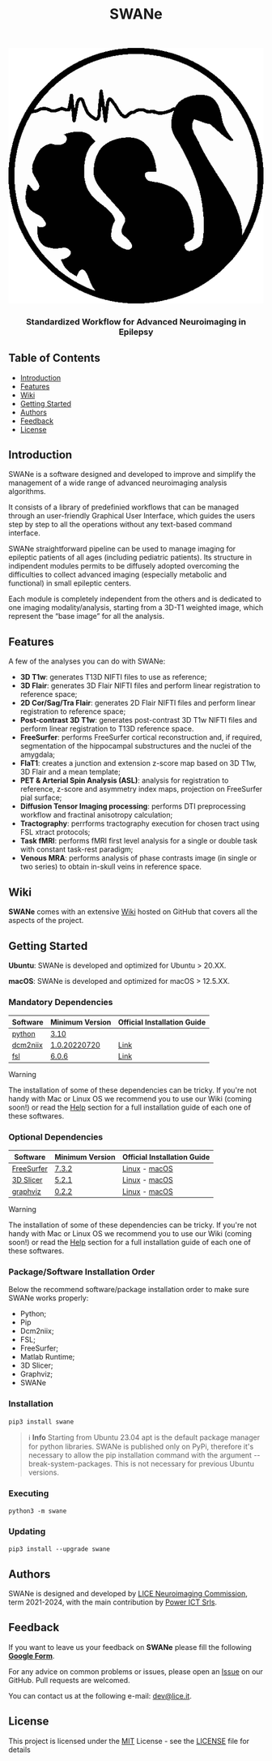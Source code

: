 <h1 align="center"> SWANe</h1><br>
<p align="center">
  <a href="#">
    <img alt="SWANe" title="SWANe" src="https://github.com/LICE-dev/swane_supplement/blob/main/swane_supplement/icons/swane.png">
  </a>
</p>
<h3 align="center"> Standardized Workflow for Advanced Neuroimaging in Epilepsy</h3>


## Table of Contents

- [Introduction](#introduction)
- [Features](#features)
- [Wiki](#wiki)
- [Getting Started](#getting-started)
- [Authors](#authors)
- [Feedback](#feedback)
- [License](#license)


## Introduction
SWANe is a software designed and developed to improve and simplify the management of a wide range of advanced neuroimaging analysis algorithms.

It consists of a library of predefinied workflows that can be managed through an user-friendly Graphical User Interface, which guides the users step by step to all the operations without any text-based command interface.

SWANe straightforward pipeline can be used to manage imaging for epileptic patients of all ages (including pediatric patients). Its structure in indipendent modules permits to be diffusely adopted overcoming the difficulties to collect advanced imaging (especially metabolic and functional) in small epileptic centers.

Each module is completely independent from the others and is dedicated to one imaging modality/analysis, starting from a 3D-T1 weighted image, which represent the “base image” for all the analysis.



## Features

A few of the analyses you can do with SWANe:
* **3D T1w**: generates T13D NIFTI files to use as reference;
* **3D Flair**: generates 3D Flair NIFTI files and perform linear registration to reference space;
* **2D Cor/Sag/Tra Flair**: generates 2D Flair NIFTI files and perform linear registration to reference space;
* **Post-contrast 3D T1w**: generates post-contrast 3D T1w NIFTI files and perform linear registration to T13D reference space.
* **FreeSurfer**: performs FreeSurfer cortical reconstruction and, if required, segmentation of the hippocampal substructures and the nuclei of the amygdala;
* **FlaT1**: creates a junction and extension z-score map based on 3D T1w, 3D Flair and a mean template;
* **PET & Arterial Spin Analysis (ASL)**: analysis for registration to reference, z-score and asymmetry index maps, projection on FreeSurfer pial surface;
* **Diffusion Tensor Imaging processing**: performs DTI preprocessing workflow and fractinal anisotropy calculation;
* **Tractography**: perrforms tractography execution for chosen tract using FSL xtract protocols;
* **Task fMRI**: performs fMRI first level analysis for a single or double task with constant task-rest paradigm;
* **Venous MRA**: performs analysis of phase contrasts image (in single or two series) to obtain in-skull veins in reference space.


## Wiki
**SWANe** comes with an extensive [Wiki](https://github.com/LICE-dev/swane/wiki) hosted on GitHub that covers all the aspects of the project.


## Getting Started
**Ubuntu**: SWANe is developed and optimized for Ubuntu > 20.XX.

**macOS**: SWANe is developed and optimized for macOS > 12.5.XX.

### Mandatory Dependencies
| **Software** | **Minimum Version** | **Official Installation Guide** |
| --- | --- | --- |
| [python](https://www.python.org/) | [3.10](https://www.python.org/downloads/) |   |
| [dcm2niix](https://github.com/rordenlab/dcm2niix) | [1.0.20220720](https://github.com/rordenlab/dcm2niix/tree/v1.0.20220720) | [Link](https://github.com/rordenlab/dcm2niix#install) |
| [fsl](https://fsl.fmrib.ox.ac.uk/fsl/fslwiki/) | [6.0.6](https://fsl.fmrib.ox.ac.uk/fsl/fslwiki/FslInstallation) | [Link](https://fsl.fmrib.ox.ac.uk/fsl/fslwiki/FslInstallation#Installing_FSL) |

> [!WARNING]
The installation of some of these dependencies can be tricky. If you're not handy with Mac or Linux OS we recommend you to use our Wiki (coming soon!)  or read the [Help](#help) section for a full installation guide of each one of these softwares.

### Optional Dependencies

| **Software** | **Minimum Version** | **Official Installation Guide** |
| --- | --- | --- |
| [FreeSurfer](https://surfer.nmr.mgh.harvard.edu/) | [7.3.2](https://github.com/freesurfer/freesurfer/tree/v7.3.2) | [Linux](https://surfer.nmr.mgh.harvard.edu/fswiki/FS7_linux) - [macOS](https://surfer.nmr.mgh.harvard.edu/fswiki/FS7_mac) |
| [3D Slicer](https://www.slicer.org/) | [5.2.1](https://www.slicer.org/wiki/Documentation/Nightly/FAQ/General#Where_can_I_download_Slicer.3F) | [Linux](https://slicer.readthedocs.io/en/latest/user_guide/getting_started.html#linux) - [macOS](https://slicer.readthedocs.io/en/latest/user_guide/getting_started.html#mac) |
| [graphviz](https://graphviz.org/) | [0.2.2](https://github.com/graphp/graphviz/tree/v0.2.2) | [Linux](https://graphviz.org/download/#linux) - [macOS](https://graphviz.org/download/#mac) |

> [!WARNING]
The installation of some of these dependencies can be tricky. If you're not handy with Mac or Linux OS we recommend you to use our Wiki (coming soon!) or read the  [Help](#help) section for a full installation guide of each one of these softwares.

### Package/Software Installation Order
Below the recommend software/package installation order to make sure SWANe works properly:
* Python;
* Pip
* Dcm2niix;
* FSL;
* FreeSurfer;
* Matlab Runtime;
* 3D Slicer;
* Graphviz;
* SWANe

### Installation
```
pip3 install swane
```
> :information_source: **Info**
Starting from Ubuntu 23.04 apt is the default package manager for python libraries.
SWANe is published only on PyPi, therefore it's necessary to allow the pip installation command with the argument --break-system-packages.
This is not necessary for previous Ubuntu versions.
### Executing
```
python3 -m swane
```

### Updating
```
pip3 install --upgrade swane
```

## Authors
SWANe is designed and developed by [LICE Neuroimaging Commission](https://www.lice.it/), term 2021-2024, with the main contribution by [Power ICT Srls](https://powerictsoft.com/).


## Feedback
If you want to leave us your feedback on **SWANe** please fill the following [**Google Form**](https://forms.gle/ewUrNzwjQWanPxVF7).

For any advice on common problems or issues, please open an [Issue](https://github.com/LICE-dev/swane/issues) on our GitHub. Pull requests are welcomed.

You can contact us at the following e-mail: [dev@lice.it](mailto:dev@lice.it).


## License

This project is licensed under the [MIT](LICENSE) License - see the [LICENSE](LICENSE) file for details
